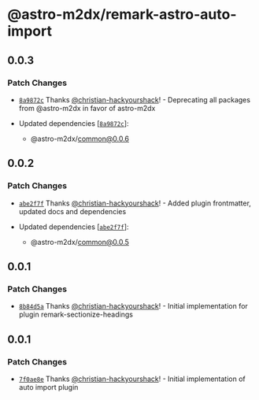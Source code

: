 # @astro-m2dx/remark-astro-auto-import

## 0.0.3

### Patch Changes

- [`8a9872c`](https://github.com/astro-m2dx/astro-m2dx/commit/8a9872cb5c4a8d85a3876fb129ec125eec5526ed) Thanks [@christian-hackyourshack](https://github.com/christian-hackyourshack)! - Deprecating all packages from @astro-m2dx in favor of astro-m2dx

- Updated dependencies [[`8a9872c`](https://github.com/astro-m2dx/astro-m2dx/commit/8a9872cb5c4a8d85a3876fb129ec125eec5526ed)]:
  - @astro-m2dx/common@0.0.6

## 0.0.2

### Patch Changes

- [`abe2f7f`](https://github.com/astro-m2dx/astro-m2dx/commit/abe2f7fd7d81f9b1e6bc5fdde86d0473723db27d) Thanks [@christian-hackyourshack](https://github.com/christian-hackyourshack)! - Added plugin frontmatter, updated docs and dependencies

- Updated dependencies [[`abe2f7f`](https://github.com/astro-m2dx/astro-m2dx/commit/abe2f7fd7d81f9b1e6bc5fdde86d0473723db27d)]:
  - @astro-m2dx/common@0.0.5

## 0.0.1

### Patch Changes

- [`8b84d5a`](https://github.com/astro-m2dx/astro-m2dx/commit/8b84d5a7b4baf674bd5b06a2e7748c5198c2fe56) Thanks [@christian-hackyourshack](https://github.com/christian-hackyourshack)! - Initial implementation for plugin remark-sectionize-headings

## 0.0.1

### Patch Changes

- [`7f0ae8e`](https://github.com/astro-m2dx/astro-m2dx/commit/7f0ae8e04b637351955c38f2501f2366f3c3e5cf) Thanks [@christian-hackyourshack](https://github.com/christian-hackyourshack)! - Initial implementation of auto import plugin
